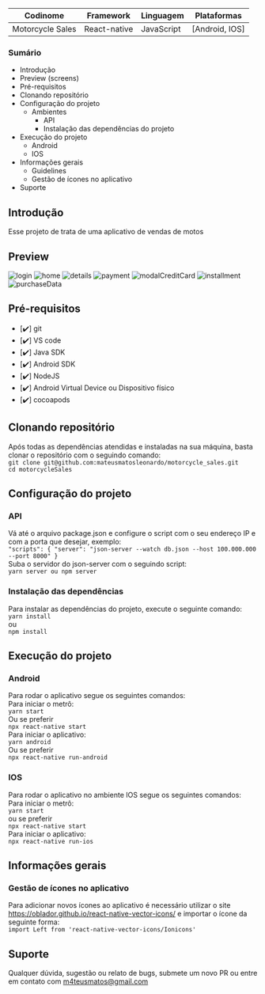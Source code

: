 
| Codinome | Framework | Linguagem | Plataformas |
|---|---|---|---|
| Motorcycle Sales | React-native | JavaScript | [Android, IOS] |

### Sumário
- Introdução
- Preview (screens)
- Pré-requisitos
- Clonando repositório
- Configuração do projeto
  - Ambientes
    - API
    - Instalação das dependências do projeto
- Execução do projeto
  - Android
  - IOS
- Informações gerais
  - Guidelines
  - Gestão de ícones no aplicativo
- Suporte
  

## Introdução
Esse projeto de trata de uma aplicativo de vendas de motos

## Preview
![login](https://user-images.githubusercontent.com/73812069/167340586-0e802c4b-9f2a-40dd-8329-9bc81f545301.png)
![home](https://user-images.githubusercontent.com/73812069/167338275-381e222f-7bf8-42ae-85e4-01780a3478c5.png)
![details](https://user-images.githubusercontent.com/73812069/167338576-1ed80f80-8437-4467-bb6f-8ed36037d785.png)
![payment](https://user-images.githubusercontent.com/73812069/167340365-61892889-04ff-44dc-9592-e80864f76302.png)
![modalCreditCard](https://user-images.githubusercontent.com/73812069/167339093-92e1bfff-c3da-479c-b1df-01bc225da690.png)
![installment](https://user-images.githubusercontent.com/73812069/167339407-88872a0b-b2a7-4bed-836b-42fe7570a12c.png)
![purchaseData](https://user-images.githubusercontent.com/73812069/167340790-6cb14a10-914e-47a9-9dd0-b9ca73600232.png)

## Pré-requisitos
- [✔️] git
- [✔️] VS code
- [✔️] Java SDK
- [✔️] Android SDK
- [✔️] NodeJS
- [✔️] Android Virtual Device ou Dispositivo físico 
- [✔️] cocoapods


## Clonando repositório
Após todas as dependências atendidas e instaladas na sua máquina, basta clonar o repositório com o seguindo comando:
<br>
`git clone git@github.com:mateusmatosleonardo/motorcycle_sales.git`
<br>
`cd motorcycleSales`

## Configuração do projeto
### API
Vá até o arquivo package.json e configure o script com o seu endereço IP e com a porta que desejar, exemplo:
<br>
`
"scripts": {
    "server": "json-server --watch db.json --host 100.000.000 --port 8000"
  }
`
<br>
Suba o servidor do json-server com o seguindo script:
<br>
`yarn server ou npm server`

### Instalação das dependências
Para instalar as dependências do projeto, execute o seguinte comando:
<br>
`yarn install`
<br>
ou
<br>
`npm install`

## Execução do projeto

### Android
Para rodar o aplicativo segue os seguintes comandos:
<br>
Para iniciar o metrô:
<br>
`yarn start`
<br>
Ou se preferir
<br>
`npx react-native start`
<br>
Para iniciar o aplicativo:
<br>
`yarn android`
<br>
Ou se preferir
<br>
`npx react-native run-android`

### IOS
Para rodar o aplicativo no ambiente IOS segue os seguintes comandos:
<br>
Para iniciar o metrô:
<br>
`yarn start`
<br>
ou se preferir
<br>
`npx react-native start`
<br>
Para iniciar o aplicativo:
<br>
`npx react-native run-ios`

## Informações gerais
### Gestão de ícones no aplicativo
Para adicionar novos ícones ao aplicativo é necessário utilizar o site https://oblador.github.io/react-native-vector-icons/ e importar o ícone da seguinte forma:
<br>
`import Left from 'react-native-vector-icons/Ionicons'`

## Suporte
Qualquer dúvida, sugestão ou relato de bugs, submete um novo PR ou entre em contato com m4teusmatos@gmail.com
